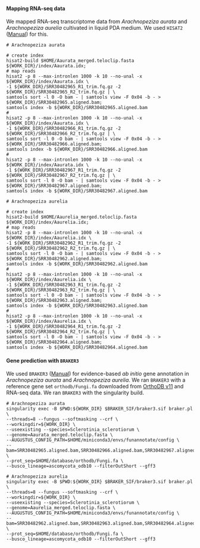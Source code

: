 #### Mapping RNA-seq data

We mapped RNA-seq transcriptome data from *Arachnopeziza aurata* and *Arachnopeziza aurelia* cultivated in liquid PDA medium. We used `HISAT2` ([Manual](https://daehwankimlab.github.io/hisat2/manual/)) for this.

```ShellSession
# Arachnopeziza aurata

# create index
hisat2-build $HOME/Aaurata_merged.teloclip.fasta ${WORK_DIR}/index/Aaurata.idx;
# map reads
hisat2 -p 8 --max-intronlen 1000 -k 10 --no-unal -x ${WORK_DIR}/index/Aaurata.idx \
-1 ${WORK_DIR}/SRR30482965_R1_trim.fq.gz -2 ${WORK_DIR}/SRR30482965_R2_trim.fq.gz | \
samtools sort -l 0 -O bam - | samtools view -F 0x04 -b - > ${WORK_DIR}/SRR30482965.aligned.bam;
samtools index -b ${WORK_DIR}/SRR30482965.aligned.bam
#
hisat2 -p 8 --max-intronlen 1000 -k 10 --no-unal -x ${WORK_DIR}/index/Aaurata.idx \
-1 ${WORK_DIR}/SRR30482966_R1_trim.fq.gz -2 ${WORK_DIR}/SRR30482966_R2_trim.fq.gz | \
samtools sort -l 0 -O bam - | samtools view -F 0x04 -b - > ${WORK_DIR}/SRR30482966.aligned.bam;
samtools index -b ${WORK_DIR}/SRR30482966.aligned.bam
#
hisat2 -p 8 --max-intronlen 1000 -k 10 --no-unal -x ${WORK_DIR}/index/Aaurata.idx \
-1 ${WORK_DIR}/SRR30482967_R1_trim.fq.gz -2 ${WORK_DIR}/SRR30482967_R2_trim.fq.gz | \
samtools sort -l 0 -O bam - | samtools view -F 0x04 -b - > ${WORK_DIR}/SRR30482967.aligned.bam;
samtools index -b ${WORK_DIR}/SRR30482967.aligned.bam
```

```ShellSession
# Arachnopeziza aurelia

# create index
hisat2-build $HOME/Aaurelia_merged.teloclip.fasta ${WORK_DIR}/index/Aaurelia.idx;
# map reads
hisat2 -p 8 --max-intronlen 1000 -k 10 --no-unal -x ${WORK_DIR}/index/Aaurelia.idx \
-1 ${WORK_DIR}/SRR30482962_R1_trim.fq.gz -2 ${WORK_DIR}/SRR30482962_R2_trim.fq.gz | \
samtools sort -l 0 -O bam - | samtools view -F 0x04 -b - > ${WORK_DIR}/SRR30482962.aligned.bam;
samtools index -b ${WORK_DIR}/SRR30482962.aligned.bam
#
hisat2 -p 8 --max-intronlen 1000 -k 10 --no-unal -x ${WORK_DIR}/index/Aaurelia.idx \
-1 ${WORK_DIR}/SRR30482963_R1_trim.fq.gz -2 ${WORK_DIR}/SRR30482963_R2_trim.fq.gz | \
samtools sort -l 0 -O bam - | samtools view -F 0x04 -b - > ${WORK_DIR}/SRR30482963.aligned.bam;
samtools index -b ${WORK_DIR}/SRR30482963.aligned.bam
#
hisat2 -p 8 --max-intronlen 1000 -k 10 --no-unal -x ${WORK_DIR}/index/Aaurelia.idx \
-1 ${WORK_DIR}/SRR30482964_R1_trim.fq.gz -2 ${WORK_DIR}/SRR30482964_R2_trim.fq.gz | \
samtools sort -l 0 -O bam - | samtools view -F 0x04 -b - > ${WORK_DIR}/SRR30482964.aligned.bam;
samtools index -b ${WORK_DIR}/SRR30482964.aligned.bam
```


#### Gene prediction with `BRAKER3`

We used `BRAKER3` ([Manual](https://github.com/Gaius-Augustus/BRAKER)) for evidence-based *ab initio* gene annotation in *Arachnopeziza aurata* and *Arachnopeziza aurelia*. We ran `BRAKER3` with a reference gene set `orthodb/Fungi.fa` downloaded from [OrthoDB v11](https://www.orthodb.org/) and RNA-seq data. We ran `BRAKER3` with the singularity build.
```ShellSession
# Arachnopeziza aurata
singularity exec -B $PWD:${WORK_DIR} $BRAKER_SIF/braker3.sif braker.pl \
--threads=8 --fungus --softmasking --crf \
--workingdir=${WORK_DIR} \
--useexisting --species=Sclerotinia_sclerotiorum \
--genome=Aaurata_merged.teloclip.fasta \
--AUGUSTUS_CONFIG_PATH=$HOME/miniconda3/envs/funannotate/config \
--bam=SRR30482965.aligned.bam,SRR30482966.aligned.bam,SRR30482967.aligned.bam \
--prot_seq=$HOME/database/orthodb/Fungi.fa \
--busco_lineage=ascomycota_odb10 --filterOutShort --gff3

# Arachnopeziza aurelia
singularity exec -B $PWD:${WORK_DIR} $BRAKER_SIF/braker3.sif braker.pl \
--threads=8 --fungus --softmasking --crf \
--workingdir=${WORK_DIR} \
--useexisting --species=Sclerotinia_sclerotiorum \
--genome=Aaurelia_merged.teloclip.fasta \
--AUGUSTUS_CONFIG_PATH=$HOME/miniconda3/envs/funannotate/config \
--bam=SRR30482962.aligned.bam,SRR30482963.aligned.bam,SRR30482964.aligned.bam \
--prot_seq=$HOME/database/orthodb/Fungi.fa \
--busco_lineage=ascomycota_odb10 --filterOutShort --gff3
```

